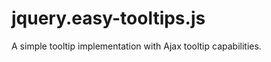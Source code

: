 jquery.easy-tooltips.js
=======================

A simple tooltip implementation with Ajax tooltip capabilities.